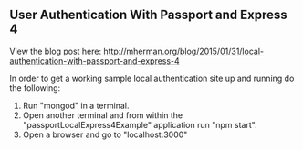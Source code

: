 ## User Authentication With Passport and Express 4

View the blog post here: http://mherman.org/blog/2015/01/31/local-authentication-with-passport-and-express-4

In order to get a working sample local authentication site up and running do the following:

1. Run "mongod" in a terminal.
2. Open another terminal and from within the "passportLocalExpress4Example" application run "npm start".
3. Open a browser and go to "localhost:3000"
